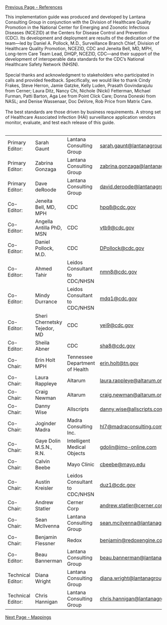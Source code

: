 [Previous Page - References](references.html)

<div>
This implementation guide was produced and developed by Lantana Consulting Group in conjunction with the Division of Healthcare Quality Promotion in the National Center for Emerging and Zoonotic Infectious Diseases (NCEZID) at the Centers for Disease Control and Prevention (CDC). Its development and deployment are results of the dedication of the team—led by Daniel A. Pollock, M.D., Surveillance Branch Chief, Division of Healthcare Quality Promotion, NCEZID, CDC and  Jeneita Bell, MD, MPH, Long-term Care Team Lead, DHQP, NCEZID, CDC—and their support of the development of interoperable data standards for the CDC’s National Healthcare Safety Network (NHSN). 
</div>
<br />
<div>
Special thanks and acknowledgment to stakeholders who participated in calls and provided feedback. Specifically, we would like to thank  Cindy Frakes, Steve Herron, Jamie Gatzke, Kelly Luden, Prasath Govindarajulu from Cerner;  Laura Ditz, Nancy Chi, Nichole (Nicki) Fetterman, Michael Furman, Patti Barton, Aga Lee from Point Click Care; Donna Doneski from NASL; and  Denise Wassenaar, Doc DeVore, Rob Price from Matrix  Care.
</div>
<br />
<div>
The best standards are those driven by business requirements. A strong set of Healthcare Associated Infection (HAI) surveillance application vendors monitor, evaluate, and test each release of this guide. 
</div>

<br />

| | | | |
|-----|-----|-----|-----|
|Primary Editor:|Sarah Gaunt|Lantana Consulting Group|sarah.gaunt@lantanagroup.com|
|Primary Editor:|Zabrina Gonzaga|Lantana Consulting Group|zabrina.gonzaga@lantanagroup.com|
|Primary Editor:|Dave deRoode|Lantana Consulting Group|david.deroode@lantanagroup.com|
|Co-Editor:|Jeneita Bell, MD, MPH|CDC|hpq8@cdc.gov|
|Co-Editor:|Angella Antilla PhD, MSN|CDC|vtb9@cdc.gov|
|Co-Editor:|Daniel Pollock, M.D.|CDC|DPollock@cdc.gov|
|Co-Editor:|Ahmed Tahir|Leidos Consultant to CDC/NHSN|nmn8@cdc.gov|
|Co-Editor:|Mindy Durrance|Leidos Consultant to CDC/NHSN|mdq1@cdc.gov|
|Co-Editor:|Sheri Chernetsky Tejedor, MD|CDC|yei9@cdc.gov|
|Co-Editor:|Sheila Abner|CDC|sha8@cdc.gov|
|Co-Chair:|Erin Holt MPH|Tennessee Department of Health|erin.holt@tn.gov|
|Co-Chair:|Laura Rappleye|Altarum|laura.rappleye@altarum.org|
|Co-Chair:|Craig Newman|Altarum|craig.newman@altarum.org|
|Co-Chair:|Danny Wise|Allscripts|danny.wise@allscripts.com|
|Co-Chair:|Joginder Madra|Madra Consulting Inc.|hl7@madraconsulting.com|
|Co-Chair:|Gaye Dolin M.S.N., R.N. |Intelligent Medical Objects |gdolin@imo-online.com|
|Co-Chair:|Calvin Beebe|Mayo Clinic|cbeebe@mayo.edu|
|Co-Chair:|Austin Kreisler|Leidos Consultant to CDC/NHSN|duz1@cdc.gov|
|Co-Chair:|Andrew Statler|Cerner Corp|andrew.statler@cerner.com|
|Co-Chair:|Sean McIlvenna| Lantana Consulting Group|sean.mcilvenna@lantanagroup.com|
|Co-Chair:|Benjamin Flessner|Redox|benjamin@redoxengine.com|
|Co-Editor:|Beau Bannerman|Lantana Consulting Group|beau.bannerman@lantanagroup.com|
|Technical Editor:|Diana Wright|Lantana Consulting Group|diana.wright@lantanagroup.com|
|Technical Editor:|Chris Hannigan|Lantana Consulting Group|chris.hannigan@lantanagroup.com|

[Next Page - Mappings](mappings.html)